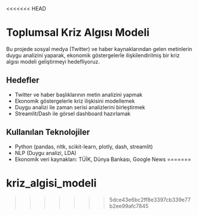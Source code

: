 <<<<<<< HEAD
# Toplumsal Kriz Algısı Modeli

Bu projede sosyal medya (Twitter) ve haber kaynaklarından gelen metinlerin duygu analizini yaparak, ekonomik göstergelerle ilişkilendirilmiş bir kriz algısı modeli geliştirmeyi hedefliyoruz.

## Hedefler

- Twitter ve haber başlıklarının metin analizini yapmak
- Ekonomik göstergelerle kriz ilişkisini modellemek
- Duygu analizi ile zaman serisi analizlerini birleştirmek
- Streamlit/Dash ile görsel dashboard hazırlamak

## Kullanılan Teknolojiler

- Python (pandas, nltk, scikit-learn, plotly, dash, streamlit)
- NLP (Duygu analizi, LDA)
- Ekonomik veri kaynakları: TÜİK, Dünya Bankası, Google News
=======
# kriz_algisi_modeli
>>>>>>> 5dce43e6bc2ff8e3397cb339e77b2ee99afc7845
